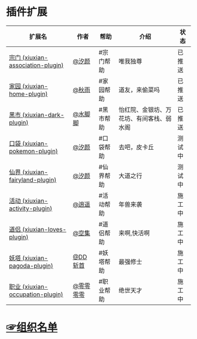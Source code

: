 # 插件扩展

扩展名  | 作者  | 帮助 | 介绍 | 状态
------------- | -------------  | -------------  | ------------- | -------------
| [宗门 (xiuxian-association-plugin)](https://gitee.com/mg1105194437/xiuxian-association-pluging) | [@汐颜    ](https://gitee.com/mg1105194437)  | #宗门帮助 |  唯我独尊 | 已推送 | 
| [家园 (xiuxian-home-plugin)](https://gitee.com/mmmmmddddd/xiuxian-home-plugin) | [@秋雨    ](https://gitee.com/mmmmmddddd) | #家园帮助 |  道友，来偷菜吗 | 已推送 |
| [黑市 (xiuxian-dark-plugin)](https://gitee.com/waterfeet/xiuxian-yihongyuan-plugin) | [@水脚脚](https://gitee.com/waterfeet) | #黑市帮助 | 怡红院、金银坊、万花坊、有间客栈、弱水阁 | 已推送 |
| [口袋 (xiuxian-pokemon-plugin)](https://gitee.com/mg1105194437/xiuxian-pokemon-plugin) | [@汐颜](https://gitee.com/mg1105194437) | #口袋帮助 | 去吧，皮卡丘 | 测试中 |  
| [仙界 (xiuxian-fairyland-plugin)]() | [@汐颜](https://gitee.com/mg1105194437) | #仙界帮助 | 大道之行 |  测试中 |  
| [活动 (xiuxian-activity-plugin)]() | [@逍遥]() | #活动帮助 | 年兽来袭 | 施工中 |  
| [道侣 (xiuxian-loves-plugin)]() | [ @空集](https://gitee.com/nier-empty-set) | #道侣帮助 | 来啊,快活啊 | 施工中 |  
| [妖塔 (xiuxian-pagoda-plugin)]() | [ @DD斩首]() | #妖塔帮助 | 最强修士 | 施工中 |  
| [职业 (xiuxian-occupation-plugin)]() | [@零零零零]() | #职业帮助 | 绝世天才 |  施工中 |  

# [☞组织名单](https://gitee.com/ningmengchongshui/Xiuxian-Plugin-Box/blob/main/resources/defSet/README.md)